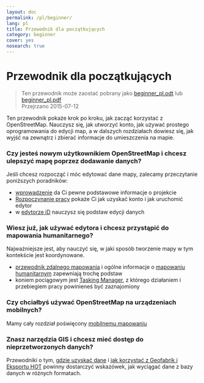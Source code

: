 ```yaml
---
layout: doc
permalink: /pl/beginner/
lang: pl
title: Przewodnik dla początkujących
category: beginner
cover: yes
nosearch: true
---
```


Przewodnik dla początkujących
================

> Ten przewodnik może zaostać pobrany jako [beginner_pl.odt](/files/beginner_pl.odt) lub [beginner_pl.pdf](/files/beginner_pl.pdf)  
> Przejrzano 2015-07-12  

Ten przewodnik pokaże krok po kroku, jak zacząć korzystać z OpenStreetMap. Nauczysz się, jak utworzyć konto, jak używać prostego oprogramowania do edycji map, a w dalszych rozdziałach dowiesz się, jak wyjść na zewnątrz i zbierać informacje do umieszczenia na mapie. 

### Czy jesteś nowym użytkownikiem OpenStreetMap i chcesz ulepszyć mapę poprzez dodawanie danych?

Jeśli chcesz rozpocząć i móc edytować dane mapy, zalecamy przeczytanie poniższych poradników:
- [wprowadzenie](/pl/beginner/introduction/) da Ci pewne podstawowe informacje o projekcie
- [Rozpoczynanie pracy](/pl/beginner/start-osm/) pokaże Ci jak uzyskać konto i jak uruchomić edytor
- w [edytorze iD](/pl/beginner/id-editor/) nauczysz się podstaw edycji danych


### Wiesz już, jak używać edytora i chcesz przystąpić do mapowania humanitarnego?

Najważniejsze jest, aby nauczyć się, w jaki sposób tworzenie mapy w tym kontekście jest koordynowane.
- [przewodnik zdalnego mapowania](/pl/coordination/HOT-Remote-Response-Guide/) i ogólne informacje o [mapowaniu humanitarnym](/pl/coordination/humanitarian/) zapewniają trochę podstaw
- koniem pociągowym jest [Tasking Manager](/pl/coordination/tasking-manager3/), z którego działaniem i przebiegiem pracy powinieneś być zaznajomiony

### Czy chciałbyś używać OpenStreetMap na urządzeniach mobilnych?

Mamy cały rozdział poświęcony [mobilnemu mapowaniu](/pl/mobile-mapping/)


### Znasz narzędzia GIS i chcesz mieć dostęp do nieprzetworzonych danych?

Przewodniki o tym, [gdzie uzyskać dane](/pl/osm-data/getting-data/) i [jak korzystać z Geofabrik i Eksportu HOT](/pl/osm-data/geofabrik-and-hot-export/) powinny dostarczyć wskazówek, jak wyciągać dane z bazy danych w różnych formatach.